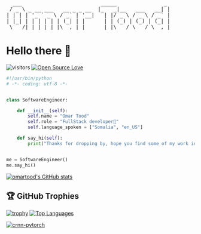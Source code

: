 <pre>  ___                         _____               _ 
 / _ \ _ __ ___   __ _ _ __  |_   _|__   ___   __| |
| | | | &apos;_ ` _ \ / _` | &apos;__|   | |/ _ \ / _ \ / _` |
| |_| | | | | | | (_| | |      | | (_) | (_) | (_| |
 \___/|_| |_| |_|\__,_|_|      |_|\___/ \___/ \__,_|
</pre>

# Hello there 👋

![visitors](https://visitor-badge.laobi.icu/badge?page_id=omartood.omartood)
[![Open Source Love](https://badges.frapsoft.com/os/v1/open-source.svg?v=102)](https://github.com/ellerbrock/open-source-badge/)

```python
#!/usr/bin/python
# -*- coding: utf-8 -*-


class SoftwareEngineer:

    def __init__(self):
        self.name = "Omar Tood"
        self.role = "FullStack developer🚀"
        self.language_spoken = ["Somalia", "en_US"]

    def say_hi(self):
        print("Thanks for dropping by, hope you find some of my work interesting.")


me = SoftwareEngineer()
me.say_hi()
```



<!-- ## &#x1f4c8; GitHub Stats

<a href="https://github.com/omartood/omartood">
  <img align="center" src="https://github-readme-stats.vercel.app/api/top-langs/?username=omartood&hide=c%2B%2B,c,matlab,assembly&title_color=6aa6f8&text_color=8a919a&icon_color=6aa6f8&bg_color=22272e" alt="Zhenye's GitHub Stats" />
</a>

<a href="https://github.com/omartood/omartood">
  <img align="center" src="https://github-readme-stats.vercel.app/api?username=omartood&show_icons=true&line_height=27&count_private=true&title_color=6aa6f8&text_color=8a919a&icon_color=6aa6f8&bg_color=22272e" alt="Zhenye's GitHub Stats" />
</a> -->
[![omartood's GitHub stats](https://github-readme-stats.vercel.app/api?username=omartood)](https://github.com/omartood/github-readme-stats) 



## 🏆 GitHub Trophies

[![trophy](https://github-profile-trophy.vercel.app/?username=omartood&theme=nord&column=7)](https://github.com/ryo-ma/github-profile-trophy)
<a href="https://github.com/omartood/" align="left"><img src="https://github-readme-stats.vercel.app/api/top-langs/?username=omartood&langs_count=10&title_color=0891b2&text_color=ffffff&icon_color=0891b2&bg_color=1c1917&hide_border=true&locale=en&custom_title=Top%20%Languages" alt="Top Languages" /></a>



<a href="https://github.com/omartood/crnn-pytorch">
  <img align="center" src="https://github-readme-stats.vercel.app/api/pin/?username=omartood&repo=crnn-pytorch&show_icons=true&line_height=27&title_color=6aa6f8&text_color=8a919a&icon_color=6aa6f8&bg_color=22272e" alt="crnn-pytorch" />
</a>

<!-- ## 👨‍💻 This week, I spent my time on:

[![zhenye's wakatime stats](https://github-readme-stats.vercel.app/api/wakatime?username=nazhenye&line_height=27&title_color=6aa6f8&text_color=8a919a&icon_color=6aa6f8&bg_color=22272e)](https://github.com/anuraghazra/github-readme-stats) -->

